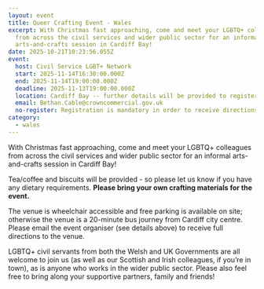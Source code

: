 ```yaml
---
layout: event
title: Queer Crafting Event - Wales
excerpt: With Christmas fast approaching, come and meet your LGBTQ+ colleagues
  from across the civil services and wider public sector for an informal
  arts-and-crafts session in Cardiff Bay!
date: 2025-10-21T10:23:56.055Z
event:
  host: Civil Service LGBT+ Network
  start: 2025-11-14T16:30:00.000Z
  end: 2025-11-14T19:00:00.000Z
  deadline: 2025-11-13T19:00:00.000Z
  location: Cardiff Bay -- further details will be provided to registered attendees
  email: Bethan.Cable@crowncommercial.gov.uk
  no-register: Registration is mandatory in order to receive directions to the event.
category:
  - wales
---
```

With Christmas fast approaching, come and meet your LGBTQ+ colleagues from across the civil services and wider public sector for an informal arts-and-crafts session in Cardiff Bay!

Tea/coffee and biscuits will be provided - so please let us know if you have any dietary requirements. <b>Please bring your own crafting materials for the event.</b>

The venue is wheelchair accessible and free parking is available on site; otherwise the venue is a 20-minute bus journey from Cardiff city centre. Please email the event organiser (see details above) to receive full directions to the venue.

LGBTQ+ civil servants from both the Welsh and UK Governments are all welcome to join us (as well as our Scottish and Irish colleagues, if you’re in town), as is anyone who works in the wider public sector. Please also feel free to bring along your supportive partners, family and friends!